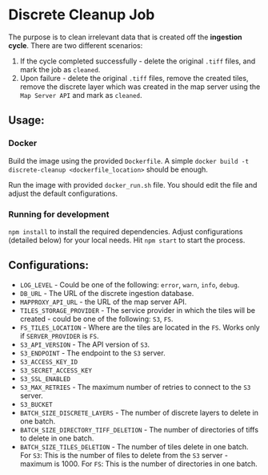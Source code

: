 # Discrete Cleanup Job

The purpose is to clean irrelevant data that is created off the **ingestion cycle**. There are two different scenarios:

1. If the cycle completed successfully - delete the original `.tiff` files, and mark the job as `cleaned`.
1. Upon failure - delete the original `.tiff` files, remove the created tiles, remove the discrete layer which was created in the map server using the `Map Server API` and mark as `cleaned`.

## Usage:
### Docker
Build the image using the provided `Dockerfile`. A simple `docker build -t discrete-cleanup <dockerfile_location>` should be enough.

Run the image with provided `docker_run.sh` file. You should edit the file and adjust the default configurations.

### Running for development
`npm install` to install the required dependencies. Adjust configurations (detailed below) for your local needs.
Hit `npm start` to start the process. 

## Configurations:

* `LOG_LEVEL` - Could be one of the following: `error`, `warn`, `info`, `debug`.
* `DB_URL` - The URL of the discrete ingestion database.
* `MAPPROXY_API_URL` - the URL of the map server API.
* `TILES_STORAGE_PROVIDER` - The service provider in which the tiles will be created - could be one of the following: `S3`, `FS`.
* `FS_TILES_LOCATION` - Where are the tiles are located in the `FS`. Works only if `SERVER_PROVIDER` is `FS`.
* `S3_API_VERSION` - The API version of `S3`.
* `S3_ENDPOINT` - The endpoint to the `S3` server.
* `S3_ACCESS_KEY_ID` 
* `S3_SECRET_ACCESS_KEY`
* `S3_SSL_ENABLED`
* `S3_MAX_RETRIES` - The maximum number of retries to connect to the `S3` server.
* `S3_BUCKET`
* `BATCH_SIZE_DISCRETE_LAYERS` - The number of discrete layers to delete in one batch.
* `BATCH_SIZE_DIRECTORY_TIFF_DELETION` - The number of directories of tiffs to delete in one batch.
* `BATCH_SIZE_TILES_DELETION` - The number of tiles delete in one batch. 
    For `S3`: This is the number of files to delete from the `S3` server - maximum is 1000.
    For `FS`: This is the number of directories in one batch.
